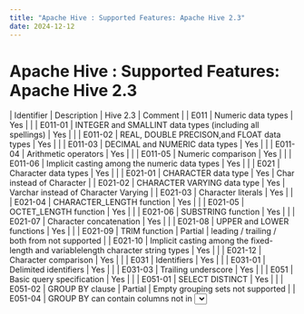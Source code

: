 ```yaml
---
title: "Apache Hive : Supported Features: Apache Hive 2.3"
date: 2024-12-12
---
```










# Apache Hive : Supported Features: Apache Hive 2.3








| Identifier | Description | Hive 2.3 | Comment |
| E011 | Numeric data types | Yes |  |
| E011-01 | INTEGER and SMALLINT data types (including all spellings) | Yes |  |
| E011-02 | REAL, DOUBLE PRECISON,and FLOAT data types | Yes |  |
| E011-03 | DECIMAL and NUMERIC data types | Yes |  |
| E011-04 | Arithmetic operators | Yes |  |
| E011-05 | Numeric comparison | Yes |  |
| E011-06 | Implicit casting among the numeric data types | Yes |  |
| E021 | Character data types | Yes |  |
| E021-01 | CHARACTER data type | Yes | Char instead of Character |
| E021-02 | CHARACTER VARYING data type | Yes | Varchar instead of Character Varying |
| E021-03 | Character literals | Yes |  |
| E021-04 | CHARACTER\_LENGTH function | Yes |  |
| E021-05 | OCTET\_LENGTH function | Yes |  |
| E021-06 | SUBSTRING function | Yes |  |
| E021-07 | Character concatenation | Yes |  |
| E021-08 | UPPER and LOWER functions | Yes |  |
| E021-09 | TRIM function | Partial | leading / trailing / both from not supported |
| E021-10 | Implicit casting among the fixed-length and variablelength character string types | Yes |  |
| E021-12 | Character comparison | Yes |  |
| E031 | Identifiers | Yes |  |
| E031-01 | Delimited identifiers | Yes |  |
| E031-03 | Trailing underscore | Yes |  |
| E051 | Basic query specification | Yes |  |
| E051-01 | SELECT DISTINCT | Yes |  |
| E051-02 | GROUP BY clause | Partial | Empty grouping sets not supported |
| E051-04 | GROUP BY can contain columns not in <select list> | Yes |  |
| E051-05 | Select list items can be renamed | Yes |  |
| E051-06 | HAVING clause | Yes |  |
| E051-07 | Qualified * in select list | Yes |  |
| E051-08 | Correlation names in the FROM clause | Yes |  |
| E061 | Basic predicates and search conditions | Yes |  |
| E061-01 | Comparison predicate | Yes |  |
| E061-02 | BETWEEN predicate | Yes |  |
| E061-03 | IN predicate with list of values | Yes |  |
| E061-04 | LIKE predicate | Yes |  |
| E061-06 | NULL predicate | Yes |  |
| E061-08 | EXISTS predicate | Yes |  |
| E061-09 | Subqueries in comparison predicate | Yes |  |
| E061-11 | Subqueries in IN predicate | Yes |  |
| E061-13 | Correlated subqueries | Yes |  |
| E071 | Basic query expressions | Yes |  |
| E071-01 | UNION DISTINCT table operator | Yes |  |
| E071-02 | UNION ALL table operator | Yes |  |
| E071-03 | EXCEPT DISTINCT table operator | Yes |  |
| E071-05 | Columns combined via table operators need not have exactly the same data type. | Yes |  |
| E071-06 | Table operators in subqueries | Yes |  |
| E081 | Basic Privileges | Yes |  |
| E081-01 | SELECT privilege | Yes |  |
| E081-03 | INSERT privilege at the table level | Yes |  |
| E081-04 | UPDATE privilege at the table level | Yes |  |
| E081-08 | WITH GRANT OPTION | Yes |  |
| E091 | Set Functions | Yes |  |
| E091-01 | AVG | Yes |  |
| E091-02 | COUNT | Yes |  |
| E091-03 | MAX | Yes |  |
| E091-04 | MIN | Yes |  |
| E091-05 | SUM | Yes |  |
| E091-06 | ALL quantifier | Yes |  |
| E091-07 | DISTINCT quantifier | Yes |  |
| E101 | Basic data manipulation | Yes |  |
| E101-01 | INSERT statement | Yes |  |
| E101-03 | Searched UPDATE statement | Yes |  |
| E101-04 | Searched DELETE statement | Yes |  |
| E131 | Null value support (nulls in lieu of values) | Yes |  |
| E141 | Basic integrity constraints | Yes |  |
| E141-03 | PRIMARY KEY constraints | Partial | Non-enforced |
| E141-04 | Basic FOREIGN KEY constraint with the NO ACTION default for both referential delete action and referential update action | Partial | Non-enforced |
| E141-08 | NOT NULL inferred on PRIMARY KEY | Partial | Inferred on read |
| E141-10 | Names in a foreign key can be specified in any order | Yes |  |
| E151 | Transaction support | Partial | Autocommit transaction for INSERT/UPDATE/DELETE/MERGE |
| E161 | SQL comments using leading double minus | Yes |  |
| F031 | Basic schema manipulation | Yes |  |
| F031-01 | CREATE TABLE statement to create persistent base tables | Yes |  |
| F031-02 | CREATE VIEW statement | Yes |  |
| F031-03 | GRANT statement | Yes |  |
| F031-04 | ALTER TABLE statement: ADD COLUMN clause | Yes |  |
| F031-13 | DROP TABLE statement: RESTRICT clause | Yes |  |
| F031-16 | DROP VIEW statement: RESTRICT clause | Yes |  |
| F041 | Basic joined table | Yes |  |
| F041-01 | Inner join (but not necessarily the INNER keyword) | Yes |  |
| F041-02 | INNER keyword | Yes |  |
| F041-03 | LEFT OUTER JOIN | Yes |  |
| F041-04 | RIGHT OUTER JOIN | Yes |  |
| F041-05 | Outer joins can be nested | Yes |  |
| F041-07 | The inner table in a left or right outer join can also be used in an inner join | Yes |  |
| F041-08 | All comparison operators are supported (rather than just =) | Yes |  |
| F051 | Basic date and time | Yes |  |
| F051-01 | DATE data type (including support of DATE literal) | Yes |  |
| F051-03 | TIMESTAMP data type (including support of TIMES- TAMP literal) with fractional seconds precision of at least 0 and 6. | Yes |  |
| F051-04 | Comparison predicate on DATE, TIME, and TIMES- TAMP data types | Yes |  |
| F051-05 | Explicit CAST between date- time types and character string types | Yes |  |
| F051-06 | CURRENT\_DATE | Yes |  |
| F052 | Intervals and datetime arithmetic | Yes |  |
| F054 | TIMESTAMP in DATE type precedence list | Yes |  |
| F081 | UNION and EXCEPT in views | Yes |  |
| F131 | Grouped operations | Yes |  |
| F131-01 | WHERE, GROUP BY, and HAVING clauses supported in queries with grouped views | Yes |  |
| F131-02 | Multiple tables supported in queries with grouped views | Yes |  |
| F131-03 | Set functions supported in queries with grouped views | Yes |  |
| F131-04 | Subqueries with GROUP BY and HAVING clauses and grouped views | Yes |  |
| F171 | Multiple schemas per user | Yes |  |
| F200 | TRUNCATE TABLE statement | Yes |  |
| F201 | CAST function | Yes |  |
| F261 | CASE expression | Yes |  |
| F261-01 | Simple CASE | Yes |  |
| F261-02 | Searched CASE | Yes |  |
| F261-03 | NULLIF | Yes |  |
| F261-04 | COALESCE | Yes |  |
| F271 | Compound character literals | Yes |  |
| F281 | LIKE enhancements | Partial | Escape characters not supported |
| F302 | INTERSECT table operator | Yes |  |
| F302-01 | INTERSECT DISTINCT table operator | Yes |  |
| F302-02 | INTERSECT ALL table operator | Yes |  |
| F304 | EXCEPT ALL table operator | Yes |  |
| F311-01 | CREATE SCHEMA | Partial | Database is used as the equivalent |
| F311-02 | CREATE TABLE for persistent base tables | Yes |  |
| F311-03 | CREATE VIEW | Yes |  |
| F311-05 | GRANT statement | Yes |  |
| F312 | MERGE statement | Yes |  |
| F314 | MERGE statement with DELETE branch | Yes |  |
| F382 | Alter column data type | Yes | Uses nonstandard syntax |
| F391 | Long identifiers | Yes |  |
| F401 | Extended joined table | Yes |  |
| F401-01 | NATURAL JOIN | Yes |  |
| F401-02 | FULL OUTER JOIN | Yes |  |
| F401-04 | CROSS JOIN | Yes |  |
| F403 | Partitioned join tables | Yes |  |
| F531 | Temporary tables | Yes |  |
| F555 | Enhanced seconds precision | Yes |  |
| F561 | Full value expressions | Yes |  |
| F591 | Derived tables | Yes |  |
| F641 | Row and table constructors | Yes |  |
| F651 | Catalog name qualifiers | Yes |  |
| F846 | Octet support in regular expression operators | Yes |  |
| F847 | Nonconstant regular expressions | Yes |  |
| F850 | Top-level <order by clause> in <query expression> | Yes |  |
| F851 | <order by clause> in subqueries | Yes |  |
| F852 | Top-level <order by clause> in views | Yes |  |
| F855 | Nested <order by clause> in <query expression> | Yes |  |
| S023 | Basic structured types | Yes |  |
| S091 | Basic array support | Yes |  |
| S091-01 | Arrays of built-in data types | Yes |  |
| S091-02 | Arrays of distinct types | Yes |  |
| S098 | ARRAY\_AGG | Partial | collect\_list provides similar functionality |
| S201-01 | Array parameters | Yes |  |
| S281 | Nested collection types | Yes |  |
| S301 | Enhanced UNNEST | Partial | LATERAL JOIN provides similar functionality |
| T021 | BINARY and VARBINARY data types | Partial | BINARY only |
| T031 | BOOLEAN data type | Yes |  |
| T051 | Row types | Yes |  |
| T071 | BIGINT data type | Yes |  |
| T121 | WITH (excluding RECURSIVE) in query expression | Yes |  |
| T122 | WITH (excluding RECURSIVE) in subquery | Yes |  |
| T171 | LIKE clause in table definition | Yes |  |
| T172 | AS subquery clause in table definition | Yes |  |
| T281 | SELECT privilege with column granularity | Partial | Provided by ecosystem projects like Apache Ranger and Apache Sentry |
| T326 | Table functions | Yes |  |
| T331 | Basic roles | Yes |  |
| T351 | Bracketed comments | Yes |  |
| T431 | Extended grouping capabilities | Partial | Concatenated grouping sets unsupported |
| T433 | Multiargument GROUPING function | Yes |  |
| T441 | ABS and MOD functions | Yes |  |
| T501 | Enhanced EXISTS predicate | Yes |  |
| T551 | Optional key words for default syntax | Yes |  |
| T581 | Regular expression substring function | Yes |  |
| T611 | Elementary OLAP operations | Yes |  |
| T612 | Advanced OLAP operations | Partial | PERCENT\_RANK, CUME\_DIST and ROW\_NUMBER supported |
| T613 | Sampling | Yes | Nonstandard syntax via TABLESAMPLE |
| T614 | NTILE function | Yes |  |
| T615 | LEAD and LAG functions | Yes |  |
| T616 | Null treatment option for LEAD and LAG functions | Yes |  |
| T617 | FIRST\_VALUE and LAST\_VALUE functions | Yes |  |
| T621 | Enhanced numeric functions | Yes |  |
| T631 | IN predicate with one list element | Yes |  |



 

 


